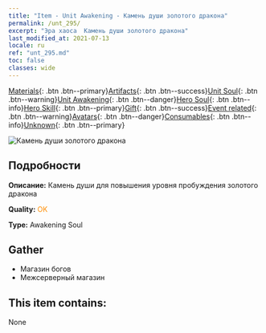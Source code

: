```yaml
---
title: "Item - Unit Awakening - Камень души золотого дракона"
permalink: /unt_295/
excerpt: "Эра хаоса  Камень души золотого дракона"
last_modified_at: 2021-07-13
locale: ru
ref: "unt_295.md"
toc: false
classes: wide
---
```

 [Materials](/ItemsRU/){: .btn .btn--primary}[Artifacts](/ItemsRU/Artifacts/){: .btn .btn--success}[Unit Soul](/ItemsRU/UnitSoul/){: .btn .btn--warning}[Unit Awakening](/ItemsRU/UnitAwakening/){: .btn .btn--danger}[Hero Soul](/ItemsRU/HeroSoul/){: .btn .btn--info}[Hero Skill](/ItemsRU/HeroSkill/){: .btn .btn--primary}[Gift](/ItemsRU/Gift/){: .btn .btn--success}[Event related](/ItemsRU/Events/){: .btn .btn--warning}[Avatars](/ItemsRU/Avatars/){: .btn .btn--danger}[Consumables](/ItemsRU/Consumables/){: .btn .btn--info}[Unknown](/ItemsRU/Unknown/){: .btn .btn--primary}

 ![Камень души золотого дракона](/images/u/tia_lvlong.jpg)

## Подробности
 **Описание:** Камень души для повышения уровня пробуждения золотого дракона

 **Quality:** <span style="color: #FF8C00">OK</span>

 **Type:** Awakening Soul

## Gather

*    Магазин богов 
*    Межсерверный магазин 

## This item contains:

  None

